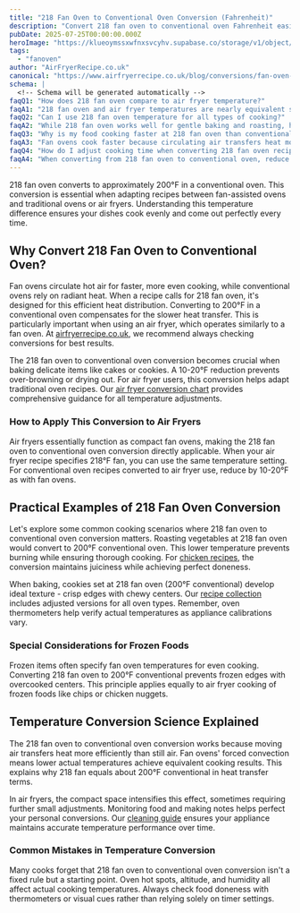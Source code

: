 ```yaml
---
title: "218 Fan Oven to Conventional Oven Conversion (Fahrenheit)"
description: "Convert 218 fan oven to conventional oven Fahrenheit easily with our simple guide. Perfect for air fryer recipes and traditional baking."
pubDate: 2025-07-25T00:00:00.000Z
heroImage: "https://klueoymssxwfnxsvcyhv.supabase.co/storage/v1/object/public/Shmucket/218-fan-oven-to-conventional-oven-conversion-fahrenheit.png"
tags:
  - "fanoven"
author: "AirFryerRecipe.co.uk"
canonical: "https://www.airfryerrecipe.co.uk/blog/conversions/fan-oven-to-fahrenheit/218-fan-oven-to-conventional-oven-conversion-fahrenheit"
schema: |
  <!-- Schema will be generated automatically -->
faqQ1: "How does 218 fan oven compare to air fryer temperature?"
faqA1: "218 fan oven and air fryer temperatures are nearly equivalent since both use forced air circulation. You can typically use the same temperature setting when converting between these appliances, though small adjustments may be needed based on your specific model."
faqQ2: "Can I use 218 fan oven temperature for all types of cooking?"
faqA2: "While 218 fan oven works well for gentle baking and roasting, higher temperatures may be needed for searing or crisping. Always consider the food type - delicate items benefit from this lower temperature, while meats often require higher heat for proper browning."
faqQ3: "Why is my food cooking faster at 218 fan oven than conventional oven?"
faqA3: "Fan ovens cook faster because circulating air transfers heat more efficiently to food surfaces. This is why we convert 218 fan to 200°F conventional - to account for the faster cooking time and prevent overdone results when using traditional ovens."
faqQ4: "How do I adjust cooking time when converting 218 fan oven recipes?"
faqA4: "When converting from 218 fan oven to conventional oven, reduce temperature by 10-20°F and increase cooking time by 10-15%. For air fryers, maintain the same temperature but check food 5-10 minutes earlier than the original recipe suggests."
---
```

<p>218 fan oven converts to approximately 200°F in a conventional oven. This conversion is essential when adapting recipes between fan-assisted ovens and traditional ovens or air fryers. Understanding this temperature difference ensures your dishes cook evenly and come out perfectly every time.</p>

<h2>Why Convert 218 Fan Oven to Conventional Oven?</h2>
<p>Fan ovens circulate hot air for faster, more even cooking, while conventional ovens rely on radiant heat. When a recipe calls for 218 fan oven, it's designed for this efficient heat distribution. Converting to 200°F in a conventional oven compensates for the slower heat transfer. This is particularly important when using an air fryer, which operates similarly to a fan oven. At <a href=https://www.airfryerrecipe.co.uk>airfryerrecipe.co.uk</a>, we recommend always checking conversions for best results.</p>

<p>The 218 fan oven to conventional oven conversion becomes crucial when baking delicate items like cakes or cookies. A 10-20°F reduction prevents over-browning or drying out. For air fryer users, this conversion helps adapt traditional oven recipes. Our <a href=https://www.airfryerrecipe.co.uk/air-fryer-conversion-chart>air fryer conversion chart</a> provides comprehensive guidance for all temperature adjustments.</p>

<h3>How to Apply This Conversion to Air Fryers</h3>
<p>Air fryers essentially function as compact fan ovens, making the 218 fan oven to conventional oven conversion directly applicable. When your air fryer recipe specifies 218°F fan, you can use the same temperature setting. For conventional oven recipes converted to air fryer use, reduce by 10-20°F as with fan ovens.</p>

<h2>Practical Examples of 218 Fan Oven Conversion</h2>
<p>Let's explore some common cooking scenarios where 218 fan oven to conventional oven conversion matters. Roasting vegetables at 218 fan oven would convert to 200°F conventional oven. This lower temperature prevents burning while ensuring thorough cooking. For <a href=https://www.airfryerrecipe.co.uk/recipe-category/chicken>chicken recipes</a>, the conversion maintains juiciness while achieving perfect doneness.</p>

<p>When baking, cookies set at 218 fan oven (200°F conventional) develop ideal texture - crisp edges with chewy centers. Our <a href=https://www.airfryerrecipe.co.uk/recipes>recipe collection</a> includes adjusted versions for all oven types. Remember, oven thermometers help verify actual temperatures as appliance calibrations vary.</p>

<h3>Special Considerations for Frozen Foods</h3>
<p>Frozen items often specify fan oven temperatures for even cooking. Converting 218 fan oven to 200°F conventional prevents frozen edges with overcooked centers. This principle applies equally to air fryer cooking of frozen foods like chips or chicken nuggets.</p>

<h2>Temperature Conversion Science Explained</h2>
<p>The 218 fan oven to conventional oven conversion works because moving air transfers heat more efficiently than still air. Fan ovens' forced convection means lower actual temperatures achieve equivalent cooking results. This explains why 218 fan equals about 200°F conventional in heat transfer terms.</p>

<p>In air fryers, the compact space intensifies this effect, sometimes requiring further small adjustments. Monitoring food and making notes helps perfect your personal conversions. Our <a href=https://www.airfryerrecipe.co.uk/air-fryer-cleaner>cleaning guide</a> ensures your appliance maintains accurate temperature performance over time.</p>

<h3>Common Mistakes in Temperature Conversion</h3>
<p>Many cooks forget that 218 fan oven to conventional oven conversion isn't a fixed rule but a starting point. Oven hot spots, altitude, and humidity all affect actual cooking temperatures. Always check food doneness with thermometers or visual cues rather than relying solely on timer settings.</p>
